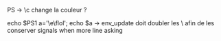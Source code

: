 PS -> \c change la couleur ?

echo $PS1
a='\e\flol'; echo $a
-> env_update doit doubler les \ afin de les conserver
signals when more line asking
